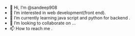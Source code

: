 - 👋 Hi, I’m @sandeep908
- 👀 I’m interested in web development(front end).
- 🌱 I’m currently learning java script and python for backend .
- 💞️ I’m looking to collaborate on ...
- 📫 How to reach me .

<!---
sandeep908/sandeep908 is a ✨ special ✨ repository because its `README.md` (this file) appears on your GitHub profile.
You can click the Preview link to take a look at your changes.
--->
